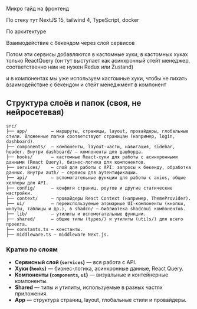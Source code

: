 Микро гайд на фронтенд

По стеку тут NextJS 15, tailwind 4, TypeScript, docker

По архитектуре

Взаимодействие с бекендом через слой сервисов

Потом эти сервисы добавляются в кастомные хуки, в кастомных хуках только ReactQuery (он тут выступает как асинхронный стейт менеджер, соответственно нам не нужен Redux или Zustand)

и в компонентах мы уже используем кастомные хуки, чтобы не пихать взаимодействие с бекендом и стейт менеджмент в компонент

## Структура слоёв и папок (своя, не нейросетевая)

```text
src/
├── app/         — маршруты, страницы, layout, провайдеры, глобальные стили. Вложенные папки соответствуют страницам (например, login, dashboard).
├── components/  — компоненты, layout-части, навигация, sidebar, header. Внутри dashboard/ — компоненты для дашборда.
├── hooks/       — кастомные React-хуки для работы с асинхронными данными (React Query), бизнес-логика для компонентов.
├── services/    — слой для работы с API: запросы к бекенду, обработка данных. Внутри auth/ — сервисы для аутентификации.
├── api/         — вспомогательные функции для работы с axios, общие хелперы для API.
├── config/      — конфиги страниц, роутов и другие статические настройки.
├── context/     — провайдеры React Context (например, ThemeProvider).
├── ui/          — переиспользуемые атомарные UI-компоненты (кнопки, инпуты, таблицы и др.), в shadcn/ — библиотека shadcnui компонентов.
├── lib/         — утилиты и вспомогательные функции.
├── shared/      — общие типы (types/) и утилиты (utils/) для всего проекта.
├── constants.ts — константы.
├── middleware.ts — middleware Next.js.
```

### Кратко по слоям

- **Сервисный слой (`services`)** — вся работа с API.
- **Хуки (`hooks`)** — бизнес-логика, асинхронные данные, React Query.
- **Компоненты (`components`, `ui`)** — визуальные и контейнерные компоненты.
- **Shared** — типы и утилиты, используемые в разных частях приложения.
- **App** — структура страниц, layout, глобальные стили и провайдеры.
